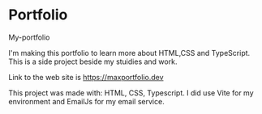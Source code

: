 # Portfolio
My-portfolio

I'm making this portfolio to learn more about HTML,CSS and TypeScript.
This is a side project beside my stuidies and work.

Link to the web site is https://maxportfolio.dev

This project was made with: HTML, CSS, Typescript.
I did use Vite for my environment and EmailJs for my email service.
